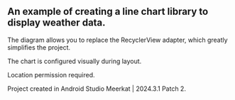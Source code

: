 ## An example of creating a line chart library to display weather data.

The diagram allows you to replace the RecyclerView adapter, which greatly simplifies the project.

The chart is configured visually during layout.

Location permission required.

Project created in Android Studio Meerkat | 2024.3.1 Patch 2.

